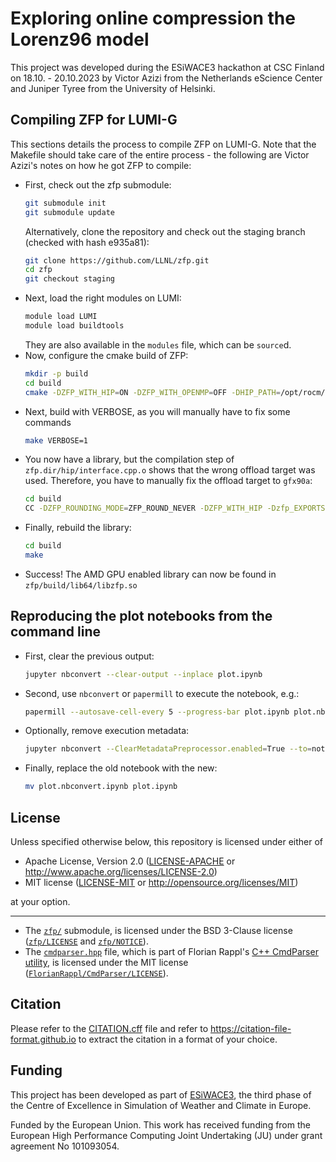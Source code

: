 # Exploring online compression the Lorenz96 model

This project was developed during the ESiWACE3 hackathon at CSC Finland on 18.10. - 20.10.2023 by Victor Azizi from the Netherlands eScience Center and Juniper Tyree from the University of Helsinki.

## Compiling ZFP for LUMI-G

This sections details the process to compile ZFP on LUMI-G. Note that the Makefile should take care of the entire process - the following are Victor Azizi's notes on how he got ZFP to compile:

- First, check out the zfp submodule:
  ```bash
  git submodule init
  git submodule update
  ```
  Alternatively, clone the repository and check out the staging branch (checked with hash e935a81):
  ```bash
  git clone https://github.com/LLNL/zfp.git
  cd zfp
  git checkout staging
  ```
- Next, load the right modules on LUMI:
  ```bash
  module load LUMI
  module load buildtools
  ```
  They are also available in the `modules` file, which can be `source`d.
- Now, configure the cmake build of ZFP:
  ```bash
  mkdir -p build
  cd build
  cmake -DZFP_WITH_HIP=ON -DZFP_WITH_OPENMP=OFF -DHIP_PATH=/opt/rocm/hip -DCMAKE_C_COMPILER=hipcc -DCMAKE_CXX_COMPILER=hipcc -DBUILD_TESTING=OFF ../
  ```
- Next, build with VERBOSE, as you will manually have to fix some commands
  ```bash
  make VERBOSE=1
  ```
- You now have a library, but the compilation step of `zfp.dir/hip/interface.cpp.o` shows that the wrong offload target was used. Therefore, you have to manually fix the offload target to `gfx90a`:
  ```bash
  cd build
  CC -DZFP_ROUNDING_MODE=ZFP_ROUND_NEVER -DZFP_WITH_HIP -Dzfp_EXPORTS -I../../include -O3 -DNDEBUG --offload-arch=gfx90a -fPIC -std=gnu++14 -o CMakeFiles/zfp.dir/hip/interface.cpp.o -x hip -c ../../src/hip/interface.cpp
  ```
- Finally, rebuild the library:
  ```bash
  cd build
  make
  ```  
- Success! The AMD GPU enabled library can now be found in `zfp/build/lib64/libzfp.so`

## Reproducing the plot notebooks from the command line

- First, clear the previous output:
  ```bash
  jupyter nbconvert --clear-output --inplace plot.ipynb
  ```
- Second, use `nbconvert` or `papermill` to execute the notebook, e.g.:
  ```bash
  papermill --autosave-cell-every 5 --progress-bar plot.ipynb plot.nbconvert.ipynb
  ```
- Optionally, remove execution metadata:
  ```bash
  jupyter nbconvert --ClearMetadataPreprocessor.enabled=True --to=notebook --inplace plot.nbconvert.ipynb
  ```
- Finally, replace the old notebook with the new:
  ```bash
  mv plot.nbconvert.ipynb plot.ipynb
  ```

## License

Unless specified otherwise below, this repository is licensed under either of

 * Apache License, Version 2.0
   ([LICENSE-APACHE](LICENSE-APACHE) or http://www.apache.org/licenses/LICENSE-2.0)
 * MIT license
   ([LICENSE-MIT](LICENSE-MIT) or http://opensource.org/licenses/MIT)

at your option.

---

- The [`zfp/`](https://github.com/LLNL/zfp/tree/e935a81d716a9e1d464ed214ed3c1c28157259ec) submodule, is licensed under the BSD 3-Clause license ([`zfp/LICENSE`](https://github.com/LLNL/zfp/blob/e935a81d716a9e1d464ed214ed3c1c28157259ec/LICENSE) and [`zfp/NOTICE`](https://github.com/LLNL/zfp/blob/e935a81d716a9e1d464ed214ed3c1c28157259ec/NOTICE)).
- The [`cmdparser.hpp`](cmdparser.hpp) file, which is part of Florian Rappl's [C++ CmdParser utility](https://github.com/FlorianRappl/CmdParser), is licensed under the MIT license ([`FlorianRappl/CmdParser/LICENSE`](https://github.com/FlorianRappl/CmdParser/blob/master/LICENSE)).

## Citation

Please refer to the [CITATION.cff](CITATION.cff) file and refer to https://citation-file-format.github.io to extract the citation in a format of your choice.

## Funding

This project has been developed as part of [ESiWACE3](https://www.esiwace.eu), the third phase of the Centre of Excellence in Simulation of Weather and Climate in Europe.

Funded by the European Union. This work has received funding from the European High Performance Computing Joint Undertaking (JU) under grant agreement No 101093054.

